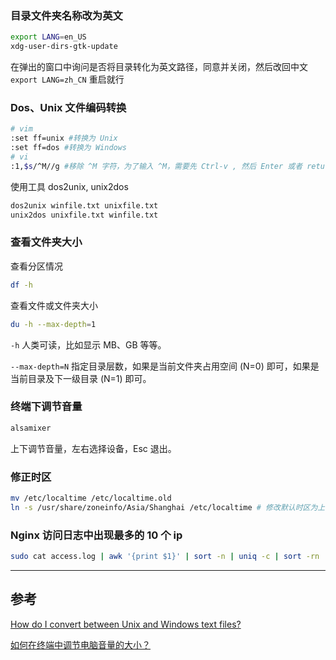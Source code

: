 <!-- title:Ubuntu 使用笔记 -->
<!-- keywords:Ubuntu, Linux -->

### 目录文件夹名称改为英文

```bash
export LANG=en_US
xdg-user-dirs-gtk-update
```

在弹出的窗口中询问是否将目录转化为英文路径，同意并关闭，然后改回中文 `export LANG=zh_CN` 重启就行

### Dos、Unix 文件编码转换

```bash
# vim
:set ff=unix #转换为 Unix
:set ff=dos #转换为 Windows
# vi
:1,$s/^M//g #移除 ^M 字符，为了输入 ^M，需要先 Ctrl-v , 然后 Enter 或者 return
```

使用工具 dos2unix, unix2dos

```bash
dos2unix winfile.txt unixfile.txt
unix2dos unixfile.txt winfile.txt
```

### 查看文件夹大小

查看分区情况

```bash
df -h
```

查看文件或文件夹大小

```bash
du -h --max-depth=1
```

`-h` 人类可读，比如显示 MB、GB 等等。

`--max-depth=N` 指定目录层数，如果是当前文件夹占用空间 (N=0) 即可，如果是当前目录及下一级目录 (N=1) 即可。

### 终端下调节音量

```bash
alsamixer
```

上下调节音量，左右选择设备，Esc 退出。

### 修正时区

```bash
mv /etc/localtime /etc/localtime.old
ln -s /usr/share/zoneinfo/Asia/Shanghai /etc/localtime # 修改默认时区为上海
```

### Nginx 访问日志中出现最多的 10 个 ip

```bash
sudo cat access.log | awk '{print $1}' | sort -n | uniq -c | sort -rn | head -n 10
```

---

## 参考

[How do I convert between Unix and Windows text files?](https://kb.iu.edu/d/acux)

[如何在终端中调节电脑音量的大小？](https://linux.cn/thread-13254-1-1.html)
